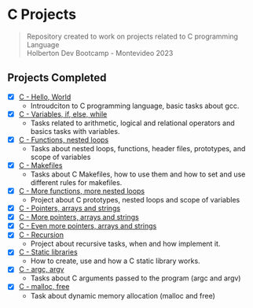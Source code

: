 # C Projects
>Repository created to work on projects related to C programming Language <br> 
Holberton Dev Bootcamp - Montevideo 2023
## Projects Completed
- [x] [C - Hello, World](https://github.com/cristian-encalada/holbertonschool-low_level_programming/tree/master/hello_world)
	- Introudciton to C programming language, basic tasks about gcc.
- [x] [C - Variables, if, else, while](https://github.com/cristian-encalada/holbertonschool-low_level_programming/tree/master/variables_if_else_while)
	- Tasks related to arithmetic, logical and relational operators and basics tasks with variables.
- [x] [C - Functions, nested loops](https://github.com/cristian-encalada/holbertonschool-low_level_programming/tree/master/functions_nested_loops)
	- Tasks about nested loops, functions, header files, prototypes, and scope of variables
- [x] [C - Makefiles](https://github.com/cristian-encalada/holbertonschool-low_level_programming/tree/master/makefiles)
	- Tasks about C Makefiles, how to use them and how to set and use different rules for makefiles.
- [x] [C - More functions, more nested loops](https://github.com/cristian-encalada/holbertonschool-low_level_programming/tree/master/more_functions_nested_loops)
	- Project about C prototypes, nested loops and scope of variables
- [x] [C - Pointers, arrays and strings](https://github.com/cristian-encalada/holbertonschool-low_level_programming/tree/master/pointers_arrays_strings/pointers_arrays_strings)
- [x] [C - More pointers, arrays and strings](https://github.com/cristian-encalada/holbertonschool-low_level_programming/tree/master/pointers_arrays_strings/more_pointers_arrays_strings)
- [x] [C - Even more pointers, arrays and strings](https://github.com/cristian-encalada/holbertonschool-low_level_programming/tree/master/pointers_arrays_strings/even_more_pointers_arrays_strings)
- [x] [C - Recursion](https://github.com/cristian-encalada/holbertonschool-low_level_programming/tree/master/recursion)
	- Project about recursive tasks, when and how implement it.
- [x] [C - Static libraries](https://github.com/cristian-encalada/holbertonschool-low_level_programming/tree/master/static_libraries)
	- How to create, use and how a C static library works.
- [x] [C - argc, argv](https://github.com/cristian-encalada/holbertonschool-low_level_programming/tree/master/argc_argv)
	- Tasks about C arguments passed to the program (argc and argv)
- [x] [C - malloc, free](https://github.com/cristian-encalada/holbertonschool-low_level_programming/tree/master/malloc_free)
	- Task about dynamic memory allocation (malloc and free)

